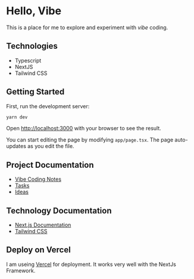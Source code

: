 # Hello, Vibe

This is a place for me to explore and experiment with _vibe_ coding.

## Technologies

- Typescript
- NextJS
- Tailwind CSS

## Getting Started

First, run the development server:

```bash
yarn dev
```

Open [http://localhost:3000](http://localhost:3000) with your browser to see the result.

You can start editing the page by modifying `app/page.tsx`. The page auto-updates as you edit the file.

## Project Documentation

- [Vibe Coding Notes](/doc/vibe.md)
- [Tasks](/doc/tasks.md)
- [Ideas](/doc/ideas.md)

## Technology Documentation

- [Next.js Documentation](https://nextjs.org/docs)
- [Tailwind CSS](https://tailwindcss.com/)

## Deploy on Vercel

I am useing [Vercel](https://vercel.com/) for deployment. It works very well with the NextJs Framework.

